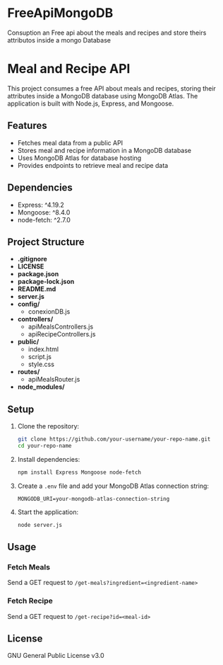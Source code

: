 # FreeApiMongoDB
Consuption an Free api about the meals and recipes and store theirs attributos inside a mongo Database
# Meal and Recipe API

This project consumes a free API about meals and recipes, storing their attributes inside a MongoDB database using MongoDB Atlas. The application is built with Node.js, Express, and Mongoose.

## Features

- Fetches meal data from a public API
- Stores meal and recipe information in a MongoDB database
- Uses MongoDB Atlas for database hosting
- Provides endpoints to retrieve meal and recipe data

## Dependencies

- Express: ^4.19.2
- Mongoose: ^8.4.0
- node-fetch: ^2.7.0

## Project Structure

* **.gitignore**
* **LICENSE**
* **package.json**
* **package-lock.json**
* **README.md**
* **server.js**
* **config/**
    * conexionDB.js
* **controllers/**
    * apiMealsControllers.js
    * apiRecipeControllers.js
* **public/**
    * index.html
    * script.js
    * style.css
* **routes/**
    * apiMealsRouter.js
* **node_modules/**


## Setup

1. Clone the repository:
    ```bash
    git clone https://github.com/your-username/your-repo-name.git
    cd your-repo-name
    ```

2. Install dependencies:
    ```bash
    npm install Express Mongoose node-fetch
    ```

3. Create a `.env` file and add your MongoDB Atlas connection string:
    ```env
    MONGODB_URI=your-mongodb-atlas-connection-string
    ```

4. Start the application:
    ```bash
    node server.js
    ```

## Usage

### Fetch Meals

Send a GET request to `/get-meals?ingredient=<ingredient-name>`

### Fetch Recipe

Send a GET request to `/get-recipe?id=<meal-id>`

## License

GNU General Public License v3.0

